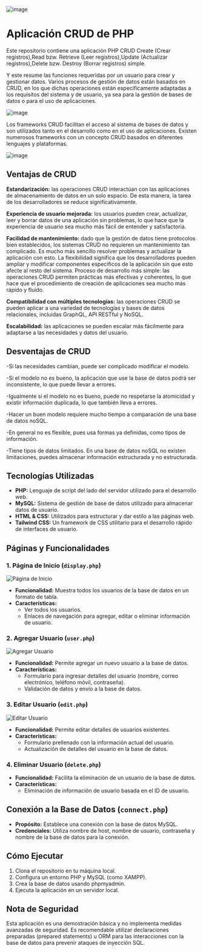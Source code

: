 ![image](https://github.com/PFLC/624-crus-basicos-4d0lfo0117/assets/113808375/0a141a22-0e5c-4550-b3d5-c4659af3bd27)

# Aplicación CRUD de PHP

Este repositorio contiene una aplicación PHP CRUD Create (Crear registros),Read bzw. Retrieve (Leer registros),Update (Actualizar registros),Delete bzw. Destroy (Borrar registros) simple. 

Y este resume las funciones requeridas por un usuario para crear y gestionar datos. Varios procesos de gestión de datos están basados en CRUD, en los que dichas operaciones están específicamente adaptadas a los requisitos del sistema y de usuario, ya sea para la gestión de bases de datos o para el uso de aplicaciones.

![image](https://github.com/PFLC/624-crus-basicos-4d0lfo0117/assets/113808375/9bac77b8-84ba-4944-9951-123356b85738)

Los frameworks CRUD facilitan el acceso al sistema de bases de datos y son utilizados tanto en el desarrollo como en el uso de aplicaciones. Existen numerosos frameworks con un concepto CRUD basados en diferentes lenguajes y plataformas.

![image](https://github.com/PFLC/624-crus-basicos-4d0lfo0117/assets/113808375/82c38236-eaf2-4d0f-be75-6706703117dc)

## Ventajas de CRUD

**Estandarización:** las operaciones CRUD interactúan con las aplicaciones de almacenamiento de datos en un solo espacio. De esta manera, la tarea de los desarrolladores se reduce significativamente.

**Experiencia de usuario mejorada:** los usuarios pueden crear, actualizar, leer y borrar datos de una aplicación sin problemas, lo que hace que la experiencia de usuario sea mucho más fácil de entender y satisfactoria.

**Facilidad de mantenimiento:** dado que la gestión de datos tiene protocolos bien establecidos, los sistemas CRUD no requieren un mantenimiento tan complicado. Es mucho más sencillo resolver problemas y actualizar la aplicación con esto.
La flexibilidad significa que los desarrolladores pueden ampliar y modificar componentes específicos de la aplicación sin que esto afecte al resto del sistema.
Proceso de desarrollo más simple: las operaciones CRUD permiten prácticas más efectivas y coherentes, lo que hace que el procedimiento de creación de aplicaciones sea mucho más rápido y fluido.

**Compatibilidad con múltiples tecnologías:** las operaciones CRUD se pueden aplicar a una variedad de tecnologías y bases de datos relacionales, incluidas GraphQL, API RESTful y NoSQL.

**Escalabilidad:** las aplicaciones se pueden escalar más fácilmente para adaptarse a las necesidades y datos del usuario.

## Desventajas de CRUD

-Si las necesidades cambian, puede ser complicado modificar el modelo.

-Si el modelo no es bueno, la aplicación que use la base de datos podrá ser inconsistente, lo que puede llevar a errores.

-Igualmente si el modelo no es bueno, puede no respetarse la atomicidad y existir información duplicada, lo que también lleva a errores.

-Hacer un buen modelo requiere mucho tiempo a comparación de una base de datos noSQL.

-En general no es flexible, pues usa formas ya definidas, como tipos de información.

-Tiene tipos de datos limitados. En una base de datos noSQL no existen limitaciones, puedes almacenar información estructurada y no estructurada.

## Tecnologías Utilizadas

- **PHP:** Lenguaje de script del lado del servidor utilizado para el desarrollo web.
- **MySQL:** Sistema de gestión de base de datos utilizado para almacenar datos de usuario.
- **HTML & CSS:** Utilizados para estructurar y dar estilo a las páginas web.
- **Tailwind CSS:** Un framework de CSS utilitario para el desarrollo rápido de interfaces de usuario.

## Páginas y Funcionalidades

### 1. Página de Inicio (`display.php`)

![Página de Inicio](images/display.png)

- **Funcionalidad:** Muestra todos los usuarios de la base de datos en un formato de tabla.
- **Características:** 
  - Ver todos los usuarios.
  - Enlaces de navegación para agregar, editar o eliminar información de usuario.

### 2. Agregar Usuario (`user.php`)

![Agregar Usuario](images/add.png)

- **Funcionalidad:** Permite agregar un nuevo usuario a la base de datos.
- **Características:** 
  - Formulario para ingresar detalles del usuario (nombre, correo electrónico, teléfono móvil, contraseña).
  - Validación de datos y envío a la base de datos.

### 3. Editar Usuario (`edit.php`)

![Editar Usuario](images/edit.png)

- **Funcionalidad:** Permite editar detalles de usuarios existentes.
- **Características:** 
  - Formulario prellenado con la información actual del usuario.
  - Actualización de detalles del usuario en la base de datos.

### 4. Eliminar Usuario (`delete.php`)

- **Funcionalidad:** Facilita la eliminación de un usuario de la base de datos.
- **Características:** 
  - Eliminación de información de usuario basada en el ID de usuario.

## Conexión a la Base de Datos (`connect.php`)

- **Propósito:** Establece una conexión con la base de datos MySQL.
- **Credenciales:** Utiliza nombre de host, nombre de usuario, contraseña y nombre de la base de datos para la conexión.

## Cómo Ejecutar

1. Clona el repositorio en tu máquina local.
2. Configura un entorno PHP y MySQL (como XAMPP).
3. Crea la base de datos usando phpmyadmin.
4. Ejecuta la aplicación en un servidor local.

## Nota de Seguridad

Esta aplicación es una demostración básica y no implementa medidas avanzadas de seguridad. Es recomendable utilizar declaraciones preparadas (prepared statements) u ORM para las interacciones con la base de datos para prevenir ataques de inyección SQL.



